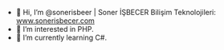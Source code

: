 - 👋 Hi, I’m @sonerisbeer | Soner İŞBECER Bilişim Teknolojileri: www.sonerisbecer.com
- 👀 I’m interested in PHP.
- 🌱 I’m currently learning C#.


<!---
sonerisbeer/sonerisbeer is a ✨ special ✨ repository because its `README.md` (this file) appears on your GitHub profile.
You can click the Preview link to take a look at your changes.
--->
